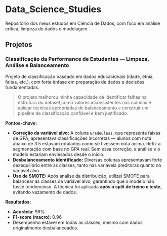 
# Data_Science_Studies

Repositório dos meus estudos em Ciência de Dados, com foco em análise crítica, limpeza de dados e modelagem.

## Projetos

### Classificação da Performance de Estudantes — Limpeza, Análise e Balanceamento

Projeto de classificação baseado em dados educacionais (idade, etnia, faltas, etc.), com forte ênfase em preparação de dados e decisões fundamentadas.

> O projeto melhorou minha capacidade de identificar falhas na estrutura do dataset,como valores inconsistentes nas colunas e  aplicar técnicas apropriadas de balanceamento e construir um pipeline de classificação confiável e bem justificado.

**Pontos-chave:**

* **Correção da variável alvo:** A coluna `GradeClass`, que representa faixas de GPA, apresentava classificações incorretas — alunos com nota abaixo de 3.5 estavam rotulados como se tivessem nota acima. Refiz a segmentação com base no GPA real. Sem essa correção, a análise e o modelo estariam enviesados desde o início.
* **Desbalanceamento identificado:** Diversas colunas apresentavam forte desequilíbrio entre as classes, tanto nas variáveis preditoras quanto na variável alvo.
* **Uso de SMOTE:** Após análise da distribuição, utilizei SMOTE para balancear as classes da variável alvo, garantindo que o modelo não fosse tendencioso. A técnica foi aplicada **após o split de treino e teste**, evitando vazamento de dados.

**Resultados:**

* **Acurácia:** 96%
* **F1-score (macro):** 0.96
* Desempenho estável em todas as classes, mesmo com dados originalmente desbalanceados.

